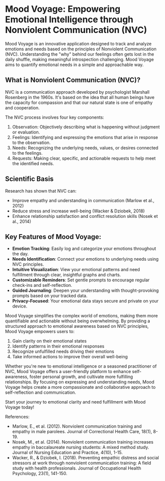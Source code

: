 # Mood Voyage: Empowering Emotional Intelligence through Nonviolent Communication (NVC)

Mood Voyage is an innovative application designed to track and analyze emotions and needs based on the principles of Nonviolent Communication (NVC). Understanding the "why" behind our feelings often gets lost in the daily shuffle, making meaningful introspection challenging. Mood Voyage aims to quantify emotional needs in a simple and approachable way.

## What is Nonviolent Communication (NVC)?

NVC is a communication approach developed by psychologist Marshall Rosenberg in the 1960s. It's based on the idea that all human beings have the capacity for compassion and that our natural state is one of empathy and cooperation. 

The NVC process involves four key components:

1. Observation: Objectively describing what is happening without judgment or evaluation.
2. Feelings: Identifying and expressing the emotions that arise in response to the observation.
3. Needs: Recognizing the underlying needs, values, or desires connected to the feelings.
4. Requests: Making clear, specific, and actionable requests to help meet the identified needs.

## Scientific Basis

Research has shown that NVC can:
- Improve empathy and understanding in communication (Marlow et al., 2012)
- Reduce stress and increase well-being (Wacker & Dziobek, 2018)
- Enhance relationship satisfaction and conflict resolution skills (Nosek et al., 2014)

## Key Features of Mood Voyage:

- **Emotion Tracking**: Easily log and categorize your emotions throughout the day.
- **Needs Identification**: Connect your emotions to underlying needs using NVC principles.
- **Intuitive Visualization**: View your emotional patterns and need fulfillment through clear, insightful graphs and charts.
- **Customizable Reminders**: Set gentle prompts to encourage regular check-ins and self-reflection.
- **Guided Journaling**: Deepen your understanding with thought-provoking prompts based on your tracked data.
- **Privacy-Focused**: Your emotional data stays secure and private on your device.

Mood Voyage simplifies the complex world of emotions, making them more quantifiable and actionable without being overwhelming. By providing a structured approach to emotional awareness based on NVC principles, Mood Voyage empowers users to:

1. Gain clarity on their emotional states
2. Identify patterns in their emotional responses
3. Recognize unfulfilled needs driving their emotions
4. Take informed actions to improve their overall well-being

Whether you're new to emotional intelligence or a seasoned practitioner of NVC, Mood Voyage offers a user-friendly platform to enhance self-awareness, foster personal growth, and cultivate more fulfilling relationships. By focusing on expressing and understanding needs, Mood Voyage helps create a more compassionate and collaborative approach to self-reflection and communication.

Start your journey to emotional clarity and need fulfillment with Mood Voyage today!

References:
- Marlow, E., et al. (2012). Nonviolent communication training and empathy in male parolees. Journal of Correctional Health Care, 18(1), 8-19.
- Nosek, M., et al. (2014). Nonviolent communication training increases empathy in baccalaureate nursing students: A mixed method study. Journal of Nursing Education and Practice, 4(10), 1-15.
- Wacker, R., & Dziobek, I. (2018). Preventing empathic distress and social stressors at work through nonviolent communication training: A field study with health professionals. Journal of Occupational Health Psychology, 23(1), 141-150.

